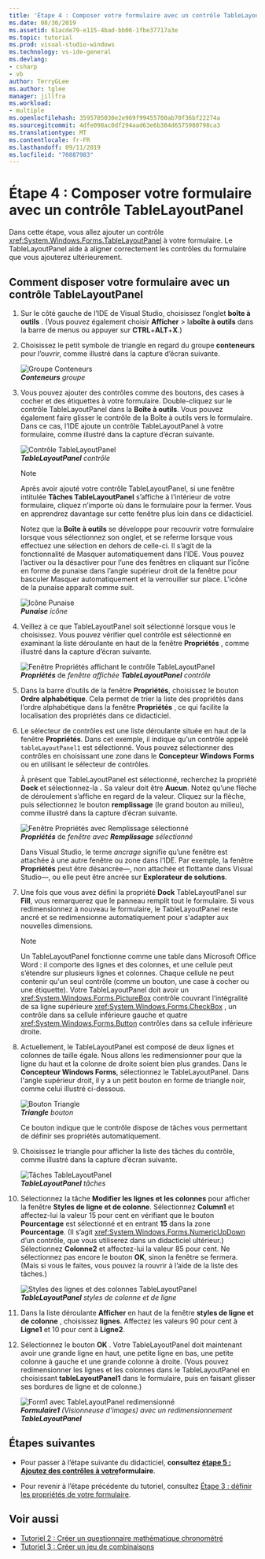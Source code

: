 ```yaml
---
title: 'Étape 4 : Composer votre formulaire avec un contrôle TableLayoutPanel'
ms.date: 08/30/2019
ms.assetid: 61acde79-e115-4bad-bb06-1fbe37717a3e
ms.topic: tutorial
ms.prod: visual-studio-windows
ms.technology: vs-ide-general
ms.devlang:
- csharp
- vb
author: TerryGLee
ms.author: tglee
manager: jillfra
ms.workload:
- multiple
ms.openlocfilehash: 3595705030e2e969f99455700ab70f36bf22274a
ms.sourcegitcommit: 4dfe098ac0df294aad63e6b384d6575980798ca3
ms.translationtype: MT
ms.contentlocale: fr-FR
ms.lasthandoff: 09/11/2019
ms.locfileid: "70887983"
---
```

# <a name="step-4-lay-out-your-form-with-a-tablelayoutpanel-control"></a>Étape 4 : Composer votre formulaire avec un contrôle TableLayoutPanel

Dans cette étape, vous allez ajouter un contrôle <xref:System.Windows.Forms.TableLayoutPanel> à votre formulaire. Le TableLayoutPanel aide à aligner correctement les contrôles du formulaire que vous ajouterez ultérieurement.

## <a name="how-to-lay-out-your-form-with-a-tablelayoutpanel-control"></a>Comment disposer votre formulaire avec un contrôle TableLayoutPanel

1. Sur le côté gauche de l’IDE de Visual Studio, choisissez l’onglet **boîte à outils** . (Vous pouvez également choisir **Afficher** > la**boîte à outils** dans la barre de menus ou appuyer sur **CTRL**+**ALT**+**X**.)

1. Choisissez le petit symbole de triangle en regard du groupe **conteneurs** pour l’ouvrir, comme illustré dans la capture d’écran suivante.

     ![Groupe Conteneurs](../ide/media/express_toolbox.png)<br>
***Conteneurs*** *groupe*

1. Vous pouvez ajouter des contrôles comme des boutons, des cases à cocher et des étiquettes à votre formulaire. Double-cliquez sur le contrôle TableLayoutPanel dans la **Boîte à outils**. Vous pouvez également faire glisser le contrôle de la Boîte à outils vers le formulaire. Dans ce cas, l’IDE ajoute un contrôle TableLayoutPanel à votre formulaire, comme illustré dans la capture d’écran suivante.

     ![Contrôle TableLayoutPanel](../ide/media/express_formtablelayout.png)<br>
***TableLayoutPanel*** *contrôle*

    > [!NOTE]
    > Après avoir ajouté votre contrôle TableLayoutPanel, si une fenêtre intitulée **Tâches TableLayoutPanel** s’affiche à l’intérieur de votre formulaire, cliquez n’importe où dans le formulaire pour la fermer. Vous en apprendrez davantage sur cette fenêtre plus loin dans ce didacticiel.

     Notez que la **Boîte à outils** se développe pour recouvrir votre formulaire lorsque vous sélectionnez son onglet, et se referme lorsque vous effectuez une sélection en dehors de celle-ci. Il s’agit de la fonctionnalité de Masquer automatiquement dans l’IDE. Vous pouvez l’activer ou la désactiver pour l’une des fenêtres en cliquant sur l’icône en forme de punaise dans l’angle supérieur droit de la fenêtre pour basculer Masquer automatiquement et la verrouiller sur place. L'icône de la punaise apparaît comme suit.

     ![Icône Punaise](../ide/media/express_pushpintoolbox.png)<br>
***Punaise*** *icône*

1. Veillez à ce que TableLayoutPanel soit sélectionné lorsque vous le choisissez. Vous pouvez vérifier quel contrôle est sélectionné en examinant la liste déroulante en haut de la fenêtre **Propriétés** , comme illustré dans la capture d’écran suivante.

     ![Fenêtre Propriétés affichant le contrôle TableLayoutPanel](../ide/media/express_controlspropwin.png)<br>
***Propriétés*** de *fenêtre affichée* ***TableLayoutPanel*** *contrôle*

1. Dans la barre d’outils de la fenêtre **Propriétés**, choisissez le bouton **Ordre alphabétique**. Cela permet de trier la liste des propriétés dans l’ordre alphabétique dans la fenêtre **Propriétés** , ce qui facilite la localisation des propriétés dans ce didacticiel.

1. Le sélecteur de contrôles est une liste déroulante située en haut de la fenêtre **Propriétés**. Dans cet exemple, il indique qu’un contrôle appelé `tableLayoutPanel1` est sélectionné. Vous pouvez sélectionner des contrôles en choisissant une zone dans le **Concepteur Windows Forms** ou en utilisant le sélecteur de contrôles.

   À présent que TableLayoutPanel est sélectionné, recherchez la propriété **Dock** et sélectionnez-la **.** Sa valeur doit être **Aucun**. Notez qu’une flèche de déroulement s’affiche en regard de la valeur. Cliquez sur la flèche, puis sélectionnez le bouton **remplissage** (le grand bouton au milieu), comme illustré dans la capture d’écran suivante.

     ![Fenêtre Propriétés avec Remplissage sélectionné](../ide/media/express_docktable.png)<br>
***Propriétés*** de *fenêtre avec* ***Remplissage*** *sélectionné*

     Dans Visual Studio, le terme *ancrage* signifie qu’une fenêtre est attachée à une autre fenêtre ou zone dans l’IDE. Par exemple, la fenêtre **Propriétés** peut être désancrée&mdash;, non attachée et flottante dans Visual Studio&mdash;, ou elle peut être ancrée sur **Explorateur de solutions**.

1. Une fois que vous avez défini la propriété **Dock** TableLayoutPanel sur **Fill**, vous remarquerez que le panneau remplit tout le formulaire. Si vous redimensionnez à nouveau le formulaire, le TableLayoutPanel reste ancré et se redimensionne automatiquement pour s'adapter aux nouvelles dimensions.

    > [!NOTE]
    > Un TableLayoutPanel fonctionne comme une table dans Microsoft Office Word : il comporte des lignes et des colonnes, et une cellule peut s’étendre sur plusieurs lignes et colonnes. Chaque cellule ne peut contenir qu'un seul contrôle (comme un bouton, une case à cocher ou une étiquette). Votre TableLayoutPanel doit avoir un <xref:System.Windows.Forms.PictureBox> contrôle couvrant l’intégralité de sa ligne supérieure <xref:System.Windows.Forms.CheckBox> , un contrôle dans sa cellule inférieure gauche et quatre <xref:System.Windows.Forms.Button> contrôles dans sa cellule inférieure droite.

1. Actuellement, le TableLayoutPanel est composé de deux lignes et colonnes de taille égale. Nous allons les redimensionner pour que la ligne du haut et la colonne de droite soient bien plus grandes. Dans le **Concepteur Windows Forms**, sélectionnez le TableLayoutPanel. Dans l'angle supérieur droit, il y a un petit bouton en forme de triangle noir, comme celui illustré ci-dessous.

     ![Bouton Triangle](../ide/media/express_iconblacktriangle.gif)<br>
***Triangle*** *bouton*

     Ce bouton indique que le contrôle dispose de tâches vous permettant de définir ses propriétés automatiquement.

1. Choisissez le triangle pour afficher la liste des tâches du contrôle, comme illustré dans la capture d’écran suivante.

     ![Tâches TableLayoutPanel](../ide/media/express_tablepanel.png)<br>
***TableLayoutPanel*** *tâches*

1. Sélectionnez la tâche **Modifier les lignes et les colonnes** pour afficher la fenêtre **Styles de ligne et de colonne**. Sélectionnez **Column1** et affectez-lui la valeur 15 pour cent en vérifiant que le bouton **Pourcentage** est sélectionné et en entrant **15** dans la zone **Pourcentage**. (Il s’agit <xref:System.Windows.Forms.NumericUpDown> d’un contrôle, que vous utiliserez dans un didacticiel ultérieur.) Sélectionnez **Colonne2** et affectez-lui la valeur 85 pour cent. Ne sélectionnez pas encore le bouton **OK**, sinon la fenêtre se fermera. (Mais si vous le faites, vous pouvez la rouvrir à l’aide de la liste des tâches.)

     ![Styles des lignes et des colonnes TableLayoutPanel](../ide/media/vs_tablelayoutpanel_setup.png)<br>
***TableLayoutPanel*** *styles de colonne et de ligne*

1. Dans la liste déroulante **Afficher** en haut de la fenêtre **styles de ligne et de colonne** , choisissez **lignes**. Affectez les valeurs 90 pour cent à **Ligne1** et 10 pour cent à **Ligne2**.

1. Sélectionnez le bouton **OK** . Votre TableLayoutPanel doit maintenant avoir une grande ligne en haut, une petite ligne en bas, une petite colonne à gauche et une grande colonne à droite. (Vous pouvez redimensionner les lignes et les colonnes dans le TableLayoutPanel en choisissant **tableLayoutPanel1** dans le formulaire, puis en faisant glisser ses bordures de ligne et de colonne.)

     ![Form1 avec TableLayoutPanel redimensionné](../ide/media/vs_formafterlayoutpanel.png)<br>
***Formulaire1*** *(Visionneuse d’images) avec un redimensionnement* ***TableLayoutPanel***

## <a name="next-steps"></a>Étapes suivantes

* Pour passer à l’étape suivante du didacticiel, **consultez [étape 5 : Ajoutez des contrôles à votre](../ide/step-5-add-controls-to-your-form.md)formulaire**.

* Pour revenir à l’étape précédente du tutoriel, consultez [Étape 3 : définir les propriétés de votre formulaire](../ide/step-3-set-your-form-properties.md).

## <a name="see-also"></a>Voir aussi

* [Tutoriel 2 : Créer un questionnaire mathématique chronométré](tutorial-2-create-a-timed-math-quiz.md)
* [Tutoriel 3 : Créer un jeu de combinaisons](tutorial-3-create-a-matching-game.md)
